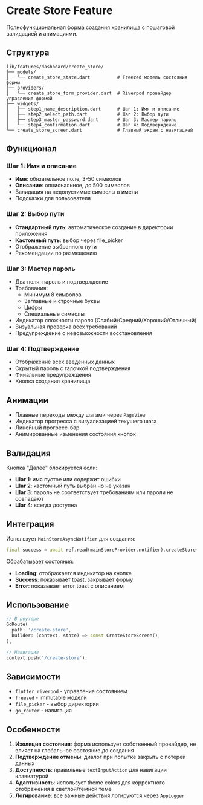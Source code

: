 # Create Store Feature

Полнофункциональная форма создания хранилища с пошаговой валидацией и анимациями.

## Структура

```
lib/features/dashboard/create_store/
├── models/
│   └── create_store_state.dart          # Freezed модель состояния формы
├── providers/
│   └── create_store_form_provider.dart  # Riverpod провайдер управления формой
├── widgets/
│   ├── step1_name_description.dart      # Шаг 1: Имя и описание
│   ├── step2_select_path.dart           # Шаг 2: Выбор пути
│   ├── step3_master_password.dart       # Шаг 3: Мастер пароль
│   └── step4_confirmation.dart          # Шаг 4: Подтверждение
└── create_store_screen.dart             # Главный экран с навигацией
```

## Функционал

### Шаг 1: Имя и описание
- **Имя**: обязательное поле, 3-50 символов
- **Описание**: опциональное, до 500 символов
- Валидация на недопустимые символы в имени
- Подсказки для пользователя

### Шаг 2: Выбор пути
- **Стандартный путь**: автоматическое создание в директории приложения
- **Кастомный путь**: выбор через file_picker
- Отображение выбранного пути
- Рекомендации по размещению

### Шаг 3: Мастер пароль
- Два поля: пароль и подтверждение
- Требования:
  - Минимум 8 символов
  - Заглавные и строчные буквы
  - Цифры
  - Специальные символы
- Индикатор сложности пароля (Слабый/Средний/Хороший/Отличный)
- Визуальная проверка всех требований
- Предупреждение о невозможности восстановления

### Шаг 4: Подтверждение
- Отображение всех введенных данных
- Скрытый пароль с галочкой подтверждения
- Финальные предупреждения
- Кнопка создания хранилища

## Анимации

- Плавные переходы между шагами через `PageView`
- Индикатор прогресса с визуализацией текущего шага
- Линейный прогресс-бар
- Анимированные изменения состояния кнопок

## Валидация

Кнопка "Далее" блокируется если:
- **Шаг 1**: имя пустое или содержит ошибки
- **Шаг 2**: кастомный путь выбран но не указан
- **Шаг 3**: пароль не соответствует требованиям или пароли не совпадают
- **Шаг 4**: всегда доступна

## Интеграция

Использует `MainStoreAsyncNotifier` для создания:

```dart
final success = await ref.read(mainStoreProvider.notifier).createStore(dto);
```

Обрабатывает состояния:
- **Loading**: отображается индикатор на кнопке
- **Success**: показывает toast, закрывает форму
- **Error**: показывает error toast с описанием

## Использование

```dart
// В роутере
GoRoute(
  path: '/create-store',
  builder: (context, state) => const CreateStoreScreen(),
),

// Навигация
context.push('/create-store');
```

## Зависимости

- `flutter_riverpod` - управление состоянием
- `freezed` - immutable модели
- `file_picker` - выбор директории
- `go_router` - навигация

## Особенности

1. **Изоляция состояния**: форма использует собственный провайдер, не влияет на глобальное состояние до создания
2. **Подтверждение отмены**: диалог при попытке закрыть с потерей данных
3. **Доступность**: правильные `textInputAction` для навигации клавиатурой
4. **Адаптивность**: использует theme colors для корректного отображения в светлой/темной теме
5. **Логирование**: все важные действия логируются через `AppLogger`
